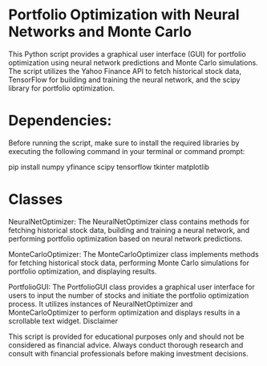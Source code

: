 # Portfolio Optimization with Neural Networks and Monte Carlo
This Python script provides a graphical user interface (GUI) for portfolio optimization using neural network predictions and Monte Carlo simulations. The script utilizes the Yahoo Finance API to fetch historical stock data, TensorFlow for building and training the neural network, and the scipy library for portfolio optimization.


# Dependencies:
Before running the script, make sure to install the required libraries by executing the following command in your terminal or command prompt:

pip install numpy yfinance scipy tensorflow tkinter matplotlib

# Classes
NeuralNetOptimizer:
The NeuralNetOptimizer class contains methods for fetching historical stock data, building and training a neural network, and performing portfolio optimization based on neural network predictions.

MonteCarloOptimizer:
The MonteCarloOptimizer class implements methods for fetching historical stock data, performing Monte Carlo simulations for portfolio optimization, and displaying results.

PortfolioGUI:
The PortfolioGUI class provides a graphical user interface for users to input the number of stocks and initiate the portfolio optimization process. It utilizes instances of NeuralNetOptimizer and MonteCarloOptimizer to perform optimization and displays results in a scrollable text widget.
Disclaimer

This script is provided for educational purposes only and should not be considered as financial advice. Always conduct thorough research and consult with financial professionals before making investment decisions.
